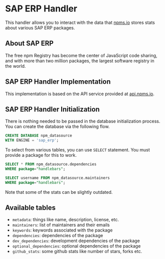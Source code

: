 # SAP ERP Handler

This handler allows you to interact with the data that [npms.io](https://npms.io) stores stats about various SAP ERP packages.

## About SAP ERP

The free npm Registry has become the center of JavaScript code sharing, and with more than two million packages, the largest software registry in the world.

## SAP ERP Handler Implementation

This implementation is based on the API service provided at [api.npms.io](https://api.npms.io/).

## SAP ERP Handler Initialization

There is nothing needed to be passed in the database initialization process. You can create the database via the following flow.

```sql
CREATE DATABASE npm_datasource
WITH ENGINE = 'sap_erp';
```

To select from various tables, you can use `SELECT` statement. You must provide a package for this to work.

```sql
SELECT * FROM npm_datasource.dependencies
WHERE package="handlebars";
```

```sql
SELECT username FROM npm_datasource.maintainers
WHERE package="handlebars";
```

Note that some of the stats can be slightly outdated.

## Available tables

- `metadata`: things like name, description, license, etc.
- `maintainers`: list of maintainers and their emails
- `keywords`: keywords associated with the package
- `dependencies`: dependencies of the package
- `dev_dependencies`: development dependencies of the package
- `optional_dependencies`: optional dependencies of the package
- `github_stats`: some github stats like number of stars, forks etc.
